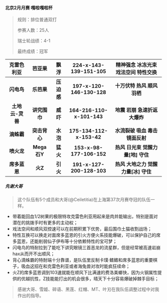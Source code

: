 #### 北京2月月赛 嘎啦嘎啦杯

> 规则：排位普通双打
> 
> 参赛人数：25人
> 
> 瑞士轮战绩：4-1
> 
> 最终成绩：冠军 


克雷色利亚|芭亚果|飘浮|224-x-143-139-151-105|精神强念 冰冻光束 戏法空间 特性交换
:---: | :---: | :---: | :---: | :---:
**闪电鸟**|**乐芭果**|**压迫感**|**197-x-120-146-130-128**|**十万伏特 热风 顺风 羽栖**
**土地云-灵兽**|**讲究围巾**|**威吓**|**164-216-110-x-101-143**|**地震 岩崩 急速折返 大爆炸**
**滴蛛霸**|**突击背心**|**水泡**|**175-134-112-x-153-42**|**水流裂破 吸血 毒击 镜面反射**
**喷火龙**|**Mega石Y**|**猛火**|**153-x-98-177-106-152**|**热风 日光束 觉醒力量[地] 守住**
**席多蓝恩**|**火Z**|**引火**|**191-x-127-200-128-103**|**热风 大地之力 觉醒力量[冰] 守住**

##### 先谢大哥

> 这个队伍有5个成员和大哥(@Ceiletitia)在上海第37次月赛夺冠的队伍一样。

- 带着能回血1/2树果的极限特攻克雷色利亚用起来是肉并能输出，特别是面对潜在的挑拨手时有更多的主动权；
- 戏法空间和顺风双控速可以在前期积累下优势，最后围巾土猫收割战场；
- 特性互换可以换走对面席多蓝恩的引火方便火系技能爆破，可以保护自己的席多蓝恩，还能削弱仙子伊布等十分依赖特性的宝可梦；
- 闪电鸟的特耐拉到了能吃下讲究眼镜三首恶龙的流星群，但是经常被高速岩崩hax从而开不出顺风；
- 背心滴蛛霸的特耐端十分靠谱，是队伍里反制卡璞·鳍鳍和席多蓝恩的重要棋子，吸血这招在和克雷色利亚或者海兔兽对攻时能疯狂续命；
- 火Z的席多蓝恩调到103速就能在顺风下比满速的费洛美螂快，因为火钢属性提供的优越抗性，Z技能能打出的机会很多，晴天下十分容易爆破掉棘手目标；

> 感谢大哥、雪姬、碎语、黑莲、红帽、MT、叶刃在我队伍调整过程中对我作出的指导。